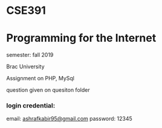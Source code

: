 # CSE391
# Programming for the Internet

semester: fall 2019

Brac University

Assignment on PHP, MySql

question given on quesiton folder

### login credential:
email: ashrafkabir95@gmail.com
password: 12345
